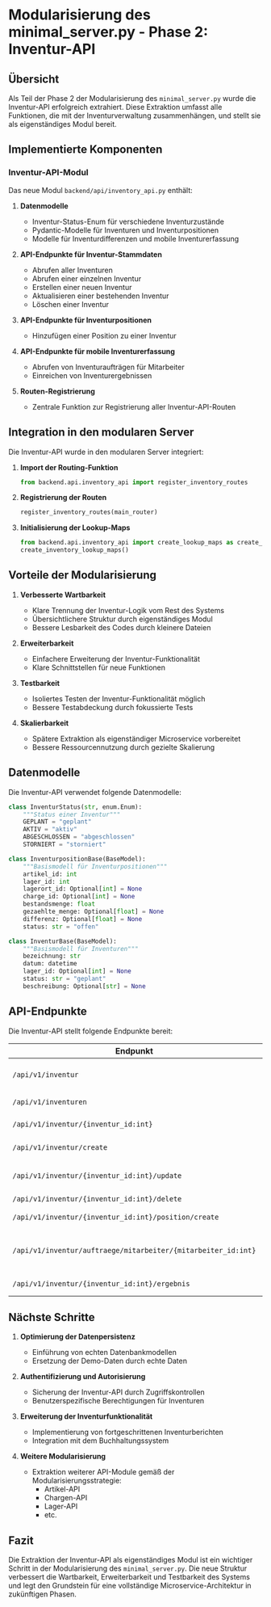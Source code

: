 # Modularisierung des minimal_server.py - Phase 2: Inventur-API

## Übersicht

Als Teil der Phase 2 der Modularisierung des `minimal_server.py` wurde die Inventur-API erfolgreich extrahiert. Diese Extraktion umfasst alle Funktionen, die mit der Inventurverwaltung zusammenhängen, und stellt sie als eigenständiges Modul bereit.

## Implementierte Komponenten

### Inventur-API-Modul

Das neue Modul `backend/api/inventory_api.py` enthält:

1. **Datenmodelle**
   - Inventur-Status-Enum für verschiedene Inventurzustände
   - Pydantic-Modelle für Inventuren und Inventurpositionen
   - Modelle für Inventurdifferenzen und mobile Inventurerfassung

2. **API-Endpunkte für Inventur-Stammdaten**
   - Abrufen aller Inventuren
   - Abrufen einer einzelnen Inventur
   - Erstellen einer neuen Inventur
   - Aktualisieren einer bestehenden Inventur
   - Löschen einer Inventur

3. **API-Endpunkte für Inventurpositionen**
   - Hinzufügen einer Position zu einer Inventur

4. **API-Endpunkte für mobile Inventurerfassung**
   - Abrufen von Inventuraufträgen für Mitarbeiter
   - Einreichen von Inventurergebnissen

5. **Routen-Registrierung**
   - Zentrale Funktion zur Registrierung aller Inventur-API-Routen

## Integration in den modularen Server

Die Inventur-API wurde in den modularen Server integriert:

1. **Import der Routing-Funktion**
   ```python
   from backend.api.inventory_api import register_inventory_routes
   ```

2. **Registrierung der Routen**
   ```python
   register_inventory_routes(main_router)
   ```

3. **Initialisierung der Lookup-Maps**
   ```python
   from backend.api.inventory_api import create_lookup_maps as create_inventory_lookup_maps
   create_inventory_lookup_maps()
   ```

## Vorteile der Modularisierung

1. **Verbesserte Wartbarkeit**
   - Klare Trennung der Inventur-Logik vom Rest des Systems
   - Übersichtlichere Struktur durch eigenständiges Modul
   - Bessere Lesbarkeit des Codes durch kleinere Dateien

2. **Erweiterbarkeit**
   - Einfachere Erweiterung der Inventur-Funktionalität
   - Klare Schnittstellen für neue Funktionen

3. **Testbarkeit**
   - Isoliertes Testen der Inventur-Funktionalität möglich
   - Bessere Testabdeckung durch fokussierte Tests

4. **Skalierbarkeit**
   - Spätere Extraktion als eigenständiger Microservice vorbereitet
   - Bessere Ressourcennutzung durch gezielte Skalierung

## Datenmodelle

Die Inventur-API verwendet folgende Datenmodelle:

```python
class InventurStatus(str, enum.Enum):
    """Status einer Inventur"""
    GEPLANT = "geplant"
    AKTIV = "aktiv"
    ABGESCHLOSSEN = "abgeschlossen"
    STORNIERT = "storniert"

class InventurpositionBase(BaseModel):
    """Basismodell für Inventurpositionen"""
    artikel_id: int
    lager_id: int
    lagerort_id: Optional[int] = None
    charge_id: Optional[int] = None
    bestandsmenge: float
    gezaehlte_menge: Optional[float] = None
    differenz: Optional[float] = None
    status: str = "offen"

class InventurBase(BaseModel):
    """Basismodell für Inventuren"""
    bezeichnung: str
    datum: datetime
    lager_id: Optional[int] = None
    status: str = "geplant"
    beschreibung: Optional[str] = None
```

## API-Endpunkte

Die Inventur-API stellt folgende Endpunkte bereit:

| Endpunkt | Methode | Beschreibung |
|----------|---------|--------------|
| `/api/v1/inventur` | GET | Liste aller Inventuren abrufen |
| `/api/v1/inventuren` | GET | Alias für `/api/v1/inventur` |
| `/api/v1/inventur/{inventur_id:int}` | GET | Eine spezifische Inventur abrufen |
| `/api/v1/inventur/create` | POST | Neue Inventur erstellen |
| `/api/v1/inventur/{inventur_id:int}/update` | PUT | Bestehende Inventur aktualisieren |
| `/api/v1/inventur/{inventur_id:int}/delete` | DELETE | Inventur löschen |
| `/api/v1/inventur/{inventur_id:int}/position/create` | POST | Inventurposition hinzufügen |
| `/api/v1/inventur/auftraege/mitarbeiter/{mitarbeiter_id:int}` | GET | Inventuraufträge für einen Mitarbeiter abrufen |
| `/api/v1/inventur/{inventur_id:int}/ergebnis` | POST | Inventurergebnis einreichen |

## Nächste Schritte

1. **Optimierung der Datenpersistenz**
   - Einführung von echten Datenbankmodellen
   - Ersetzung der Demo-Daten durch echte Daten

2. **Authentifizierung und Autorisierung**
   - Sicherung der Inventur-API durch Zugriffskontrollen
   - Benutzerspezifische Berechtigungen für Inventuren

3. **Erweiterung der Inventurfunktionalität**
   - Implementierung von fortgeschrittenen Inventurberichten
   - Integration mit dem Buchhaltungssystem

4. **Weitere Modularisierung**
   - Extraktion weiterer API-Module gemäß der Modularisierungsstrategie:
     - Artikel-API
     - Chargen-API
     - Lager-API
     - etc.

## Fazit

Die Extraktion der Inventur-API als eigenständiges Modul ist ein wichtiger Schritt in der Modularisierung des `minimal_server.py`. Die neue Struktur verbessert die Wartbarkeit, Erweiterbarkeit und Testbarkeit des Systems und legt den Grundstein für eine vollständige Microservice-Architektur in zukünftigen Phasen. 
